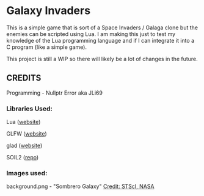 # Galaxy Invaders

This is a simple game that is sort of a Space Invaders / Galaga clone but the
enemies can be scripted using Lua. I am making this just to test my knowledge
of the Lua programming language and if I can integrate it into a C program
(like a simple game).

This project is still a WIP so there will likely be a lot of changes in the
future.

## CREDITS

Programming - Nullptr Error aka JLi69

### Libraries Used:

Lua ([website](https://www.lua.org))

GLFW ([website](https://glfw.org))

glad ([website](https://glad.dav1d.de))

SOIL2 ([repo](https://github.com/SpartanJ/SOIL2))

### Images used:

background.png - "Sombrero Galaxy" [ Credit: STScI, NASA ](https://hubblesite.org/contents/media/images/3884-Image)
